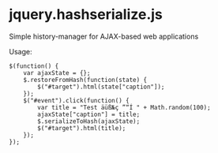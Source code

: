 jquery.hashserialize.js
=======================

Simple history-manager for AJAX-based web applications

Usage:

	$(function() {
		var ajaxState = {};
		$.restoreFromHash(function(state) {
			$("#target").html(state["caption"]);
		});
		$("#event").click(function() {
			var title = "Test äüß№ç ”“Í " + Math.random(100);
			ajaxState["caption"] = title;
			$.serializeToHash(ajaxState);
			$("#target").html(title);
		});
	});
